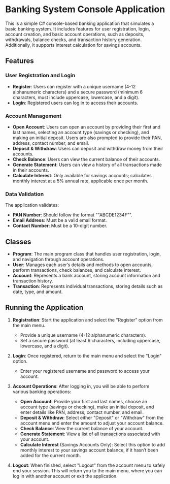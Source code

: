 # Banking System Console Application

This is a simple C# console-based banking application that simulates a basic banking system. It includes features for user registration, login, account creation, and basic account operations, such as deposits, withdrawals, balance checks, and transaction history generation. Additionally, it supports interest calculation for savings accounts.

## Features

### User Registration and Login
- **Register**: Users can register with a unique username (4-12 alphanumeric characters) and a secure password (minimum 6 characters, must include uppercase, lowercase, and a digit).
- **Login**: Registered users can log in to access their accounts.

### Account Management
- **Open Account**: Users can open an account by providing their first and last names, selecting an account type (savings or checking), and making an initial deposit. Users are also prompted to provide their PAN, address, contact number, and email.
- **Deposit & Withdraw**: Users can deposit and withdraw money from their accounts.
- **Check Balance**: Users can view the current balance of their accounts.
- **Generate Statement**: Users can view a history of all transactions made in their accounts.
- **Calculate Interest**: Only available for savings accounts; calculates monthly interest at a 5% annual rate, applicable once per month.

### Data Validation
The application validates:
- **PAN Number**: Should follow the format ""ABCDE1234F"".
- **Email Address**: Must be a valid email format.
- **Contact Number**: Must be a 10-digit number.

## Classes
- **Program**: The main program class that handles user registration, login, and navigation through account operations.
- **User**: Manages each user’s details and methods to open accounts, perform transactions, check balances, and calculate interest.
- **Account**: Represents a bank account, storing account information and transaction history.
- **Transaction**: Represents individual transactions, storing details such as date, type, and amount.

## Running the Application

1. **Registration**: Start the application and select the "Register" option from the main menu. 
   - Provide a unique username (4-12 alphanumeric characters).
   - Set a secure password (at least 6 characters, including uppercase, lowercase, and a digit).

2. **Login**: Once registered, return to the main menu and select the "Login" option.
   - Enter your registered username and password to access your account.

3. **Account Operations**: After logging in, you will be able to perform various banking operations:
   - **Open Account**: Provide your first and last names, choose an account type (savings or checking), make an initial deposit, and enter details like PAN, address, contact number, and email.
   - **Deposit & Withdraw**: Select either "Deposit" or "Withdraw" from the account menu and enter the amount to adjust your account balance.
   - **Check Balance**: View the current balance of your account.
   - **Generate Statement**: View a list of all transactions associated with your account.
   - **Calculate Interest** (Savings Accounts Only): Select this option to add monthly interest to your savings account balance, if it hasn’t been added for the current month.

4. **Logout**: When finished, select "Logout" from the account menu to safely end your session. This will return you to the main menu, where you can log in with another account or exit the application.
